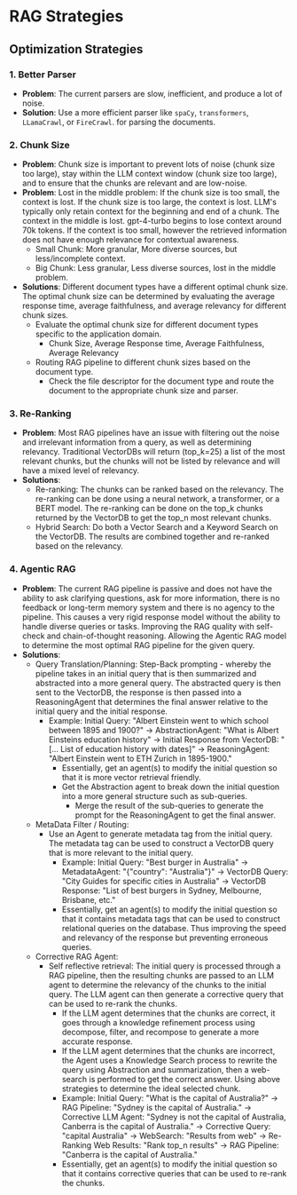 # RAG Strategies

## Optimization Strategies

### 1. **Better Parser**

- **Problem**: The current parsers are slow, inefficient, and produce a lot of noise.
- ****Solution****: Use a more efficient parser like `spaCy`, `transformers`, `LLamaCrawl`, or `FireCrawl`. for parsing the documents.

### 2. **Chunk Size**

- **Problem**: Chunk size is important to prevent lots of noise (chunk size too large), stay within the LLM context window (chunk size too large), and to ensure that the chunks are relevant and are low-noise.
- **Problem**: Lost in the middle problem: If the chunk size is too small, the context is lost. If the chunk size is too large, the context is lost. LLM's typically only retain context for the beginning and end of a chunk. The context in the middle is lost. gpt-4-turbo begins to lose context around 70k tokens. If the context is too small, however the retrieved information does not have enough relevance for contextual awareness.
  - Small Chunk: More granular, More diverse sources, but less/incomplete context.
  - Big Chunk: Less granular, Less diverse sources, lost in the middle problem.
- ****Solutions****: Different document types have a different optimal chunk size. The optimal chunk size can be determined by evaluating the average response time, average faithfulness, and average relevancy for different chunk sizes.
  - Evaluate the optimal chunk size for different document types specific to the application domain.
    - Chunk Size, Average Response time, Average Faithfulness, Average Relevancy
  - Routing RAG pipeline to different chunk sizes based on the document type.
    - Check the file descriptor for the document type and route the document to the appropriate chunk size and parser.

### 3. **Re-Ranking**

- **Problem**: Most RAG pipelines have an issue with filtering out the noise and irrelevant information from a query, as well as determining relevancy. Traditional VectorDBs will return (top_k=25) a list of the most relevant chunks, but the chunks will not be listed by relevance and will have a mixed level of relevancy.
- ****Solutions****:
  - Re-ranking: The chunks can be ranked based on the relevancy. The re-ranking can be done using a neural network, a transformer, or a BERT model. The re-ranking can be done on the top_k chunks returned by the VectorDB to get the top_n most relevant chunks.
  - Hybrid Search: Do both a Vector Search and a Keyword Search on the VectorDB. The results are combined together and re-ranked based on the relevancy.

### 4. **Agentic RAG**

- **Problem**: The current RAG pipeline is passive and does not have the ability to ask clarifying questions, ask for more information, there is no feedback or long-term memory system and there is no agency to the pipeline. This causes a very rigid response model without the ability to handle diverse queries or tasks. Improving the RAG quality with self-check and chain-of-thought reasoning. Allowing the Agentic RAG model to determine the most optimal RAG pipeline for the given query.
- ****Solutions****:
  - Query Translation/Planning: Step-Back prompting - whereby the pipeline takes in an initial query that is then summarized and abstracted into a more general query. The abstracted query is then sent to the VectorDB, the response is then passed into a ReasoningAgent that determines the final answer relative to the initial query and the initial response.
    - Example: Initial Query: "Albert Einstein went to which school between 1895 and 1900?" -> AbstractionAgent: "What is Albert Einsteins education history" -> Initial Response from VectorDB: "[... List of education history with dates]" -> ReasoningAgent: "Albert Einstein went to ETH Zurich in 1895-1900."
      - Essentially, get an agent(s) to modify the initial question so that it is more vector retrieval friendly.
      - Get the Abstraction agent to break down the initial question into a more general structure such as sub-queries.
        - Merge the result of the sub-queries to generate the prompt for the ReasoningAgent to get the final answer.
  - MetaData Filter / Routing:
    - Use an Agent to generate metadata tag from the initial query. The metadata tag can be used to construct a VectorDB query that is more relevant to the initial query.
      - Example: Initial Query: "Best burger in Australia" -> MetadataAgent: "{"country": "Australia"}" -> VectorDB Query: "City Guides for specific cities in Australia" -> VectorDB Response: "List of best burgers in Sydney, Melbourne, Brisbane, etc."
      - Essentially, get an agent(s) to modify the initial question so that it contains metadata tags that can be used to construct relational queries on the database. Thus improving the speed and relevancy of the response but preventing erroneous queries.
  - Corrective RAG Agent:
    - Self reflective retrieval: The initial query is processed through a RAG pipeline, then the resulting chunks are passed to an LLM agent to determine the relevancy of the chunks to the initial query. The LLM agent can then generate a corrective query that can be used to re-rank the chunks.
      - If the LLM agent determines that the chunks are correct, it goes through a knowledge refinement process using decompose, filter, and recompose to generate a more accurate response.
      - If the LLM agent determines that the chunks are incorrect, the Agent uses a Knowledge Search process to rewrite the query using Abstraction and summarization, then a web-search is performed to get the correct answer. Using above strategies to determine the ideal selected chunk.
      - Example: Initial Query: "What is the capital of Australia?" -> RAG Pipeline: "Sydney is the capital of Australia." -> Corrective LLM Agent: "Sydney is not the capital of Australia, Canberra is the capital of Australia." -> Corrective Query: "capital Australia" -> WebSearch: "Results from web" -> Re-Ranking Web Results: "Rank top_n results" -> RAG Pipeline: "Canberra is the capital of Australia."
      - Essentially, get an agent(s) to modify the initial question so that it contains corrective queries that can be used to re-rank the chunks.
